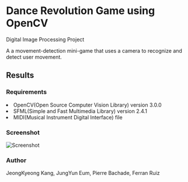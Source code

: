 # Dance Revolution Game using OpenCV

Digital Image Processing Project

A a movement-detection mini-game that uses a camera to recognize and detect user movement.

## Results

### Requirements
<li>OpenCV(Open Source Computer Vision Library) version 3.0.0</li>
<li>SFML(Simple and Fast Multimedia Library) version 2.4.1</li>
<li>MIDI(Musical Instrument Digital Interface) file</li>

### Screenshot
![Screenshot](https://github.com/jeongkyeong/dance-revolution-game-and-OpenCV/blob/master/Screenshot.png)

### Author
JeongKyeong Kang, JungYun Eum, Pierre Bachade, Ferran Ruiz
